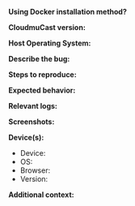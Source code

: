 <!--
Notes:
- This template is only to be used for bug/error reports. For feature requests, visit https://features.azuracast.com/
- Please be kind and patient in your interactions with us. We are a small team of volunteers working solely on donations. Thank you in advance.
- Ansible installation methods are not officially supported and support may not be provided outside of the rare circumstances.
- Always check your logs before submitting!
- Make sure your issue isn't already answered here: https://docs.azuracast.com/en/user-guide/troubleshooting
-->

**Using Docker installation method?**
<!-- Yes / No -->

**CloudmuCast version:**
<!-- (i.e. v0.10.1 for Stable Releases or 2021-02-07 #abcdefg for Rolling Releases -->

**Host Operating System:**
<!-- (i.e. Ubuntu 16.04, MacOS High Sierra, Windows 10) -->

**Describe the bug:**
<!-- A clear and concise description of what the bug is. -->

**Steps to reproduce:**
<!--
Steps to reproduce the behavior:
1. Go to '...'
2. Click on '....'
3. Scroll down to '....'
4. See error
-->

**Expected behavior:**
<!-- A clear and concise description of what you expected to happen. -->

**Relevant logs:**
<!-- Paste in any error messages or abnormal entries you see in your logs (see above). -->

**Screenshots:**
<!-- If applicable, add screenshots to help explain your problem. -->

**Device(s):**

- Device: <!-- [e.g. Desktop, iPhone6] -->
- OS: <!-- [e.g. iOS] -->
- Browser: <!-- [e.g. chrome, safari] -->
- Version: <!-- [e.g. 22] -->

**Additional context:**
<!-- Add any other context about the problem here. -->
